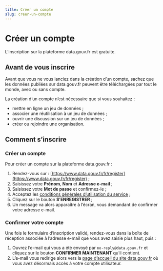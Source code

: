 ```yaml
---
title: Créer un compte
slug: creer-un-compte
---
```

# Créer un compte

L’inscription sur la plateforme data.gouv.fr est gratuite.

## Avant de vous inscrire

Avant que vous ne vous lanciez dans la création d’un compte, sachez que les données publiées sur data.gouv.fr peuvent être téléchargées par tout le monde, avec ou sans compte.

La création d’un compte n’est nécessaire que si vous souhaitez :

* mettre en ligne un jeu de données ;
* associer une réutilisation à un jeu de données ;
* ouvrir une discussion sur un jeu de données ;
* créer ou rejoindre une organisation.

## Comment s’inscrire

### Créer un compte

Pour créer un compte sur la plateforme data.gouv.fr :

1. Rendez-vous sur : [https://www.data.gouv.fr/fr/register](https://www.data.gouv.fr/fr/register) ;
2. Saisissez votre **Prénom**, **Nom** et **Adresse e-mail** ;
3. Saisissez votre **Mot de passe** et confirmez-le ;
4. Acceptez les [conditions générales d’utilisation du service](https://www.data.gouv.fr/fr/terms/) ;
5. Cliquez sur le bouton **S’ENREGISTRER** ;
6. Un message va alors apparaître à l’écran, vous demandant de confirmer votre adresse e-mail.

### Confirmer votre compte

Une fois le formulaire d’inscription validé, rendez-vous dans la boîte de réception associée à l’adresse e-mail que vous avez saisie plus haut, puis :

1. Ouvrez l’e-mail qui vous a été envoyé par `no-reply@data.gouv.fr` et cliquez sur le bouton **CONFIRMER MAINTENANT** qu’il contient.
2. L’e-mail vous redirige alors vers la [page d’accueil du site data.gouv.fr](https://www.data.gouv.fr/fr/) où vous avez désormais accès à votre compte utilisateur.
